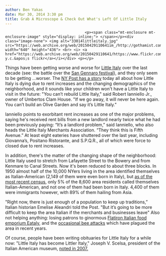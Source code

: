 ```yaml
---
author: Ben Yakas
date: Mar 30, 2014 3:30 pm
title: Grab A Microscope & Check Out What's Left Of Little Italy
---
```


	
										<p><span class="mt-enclosure mt-enclosure-image" style="display: inline;"> </span></p><div class="image-none"> <img alt="33014littleitaly.jpg" src="https://web.archive.org/web/20150429110641im_/http://gothamist.com/attachments/byakas/33014littleitaly.jpg" width="640" height="436"> <br> <i> <a href="https://web.archive.org/web/20150429110641/https://www.flickr.com/photos/nyclovesnyc/9037137697/">noel y.c.&apos;s flickr</a></i></div> <p></p>

<p>Things have been getting worse and worse for <a href="https://web.archive.org/web/20150429110641/http://gothamist.com/tags/littleitaly">Little Italy</a> over the last decade (see: the battle over the <a href="https://web.archive.org/web/20150429110641/http://gothamist.com/tags/sangennaro">San Gennaro festival</a>), and they only seem to be getting ...worser. The <a href="https://web.archive.org/web/20150429110641/http://nypost.com/2014/03/30/changing-times-pushing-little-italy-to-brink-of-extinction/">NY Post has a story</a> today all about how Little Italy is dying due to rent increases and the changing demographics of the neighborhood, and it sounds like your children won&apos;t have a Little Italy to visit in the future: &quot;You can&#x2019;t rebuild Little Italy,&quot; said Robert Ianniello Jr., owner of Umbertos Clam House. &quot;If we go away, it will never be here again. You can&#x2019;t build an Olive Garden and say it&#x2019;s Little Italy.&quot;</p>

<p>Ianniello points to exorbitant rent increases as one of the major problems, saying he&apos;s received rent bills from a new landlord nearly twice what he had been previously paying: &#x201C;It&#x2019;s a landlord problem,&#x201D; said Ianniello, who also heads the Little Italy Merchants Association. &#x201C;They think this is Fifth Avenue.&#x201D; At least eight eateries have shuttered over the last year, including Giovanna&#x2019;s, Positano Ristorante, and S.P.Q.R., all of which were force to closed due to rent increases.</p>

<p>In addition, there&apos;s the matter of the changing shape of the neighborhood: Little Italy used to stretch from Lafayette Street to the Bowery and from Kenmare to Canal Streets. Now it&apos;s been reduced to about three blocks. In 1950 almost half of the 10,000 NYers living in the area identified themselves as Italian-American (2,149 of them were even born in Italy), but <a href="https://web.archive.org/web/20150429110641/http://gothamist.com/2011/02/22/would_the_last_italian_in_little_it.php">as of the most recent census</a>, only 5% of the 8,600 area residents called themselves Italian-American, and not one of them had been born in Italy. 4,400 of them were immigrants however, with 89% of them hailing from Asia.</p>

<p>&quot;Right now, there is just enough of a population to keep up traditions,&#x201D; Italian historian Emelise Aleandri told the Post. &quot;But it&#x2019;s going to be more difficult to keep the area Italian if the merchants and businesses leave&quot; Also not helping anything: losing patrons to ginormous <a href="https://web.archive.org/web/20150429110641/http://gothamist.com/2011/06/13/little_italy_losing_customers_to_be.php">Flatiron Italian food emporium Eataly</a>, and the <a href="https://web.archive.org/web/20150429110641/http://gothamist.com/2011/05/31/just_call_it_little_ital-bee.php#photo-1">occasional bee attacks</a> which have plagued the area in recent years.</p>

<p>Of course, people have been writing obituaries for Little Italy for a while now: &quot;Little Italy has become Littler Italy,&quot; Joseph V. Scelsa, president of the Italian American museum, <a href="https://web.archive.org/web/20150429110641/http://www.nytimes.com/2007/04/24/nyregion/24museum.html">noted in 2007.</a></p>					
										
									
				
